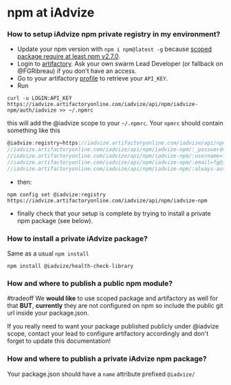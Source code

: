 # npm at iAdvize

### How to setup iAdvize npm private registry in my environment?

- Update your npm version with `npm i npm@latest -g` because [scoped package require at least npm v2.7.0](https://docs.npmjs.com/getting-started/scoped-packages#update-npm-and-log-in).
- Login to [artifactory](https://iadvize.artifactoryonline.com/iadvize/webapp/). Ask your own swarm Lead Developer (or fallback on @FGRibreau) if you don't have an access.
- Go to your artifactory [profile](https://iadvize.artifactoryonline.com/iadvize/webapp/#/profile) to retrieve your `API_KEY`.
- Run

```shell
curl -u LOGIN:API_KEY https://iadvize.artifactoryonline.com/iadvize/api/npm/iadvize-npm/auth/iadvize >> ~/.npmrc
```

this will add the @iadvize scope to your `~/.npmrc`. Your `npmrc` should contain something like this

```js
@iadvize:registry=https://iadvize.artifactoryonline.com/iadvize/api/npm/iadvize-npm/
//iadvize.artifactoryonline.com/iadvize/api/npm/iadvize-npm/:_password=an-awesome-and-secure-password-lol
//iadvize.artifactoryonline.com/iadvize/api/npm/iadvize-npm/:username=fgribreau
//iadvize.artifactoryonline.com/iadvize/api/npm/iadvize-npm/:email=fg@iadvize.com
//iadvize.artifactoryonline.com/iadvize/api/npm/iadvize-npm/:always-auth=true
```

- then:

```shell
npm config set @iadvize:registry https://iadvize.artifactoryonline.com/iadvize/api/npm/iadvize-npm
```

- finally check that your setup is complete by trying to install a private npm package (see below).

### How to install a private iAdvize package?

Same as a usual `npm install`

```
npm install @iadvize/health-check-library
```

### How and where to publish a public npm module?

\#tradeoff We **would like** to use scoped package and artifactory as well for that **BUT**, **currently** they are not configured on npm so include the public git url inside your package.json. 

If you really need to want your package published publicly under @iadvize scope, contact your lead to configure artifactory accordingly and don't forget to update this documentation!

### How and where to publish a private iAdvize npm package?

Your package.json should have a `name` attribute prefixed `@iadvize/`
